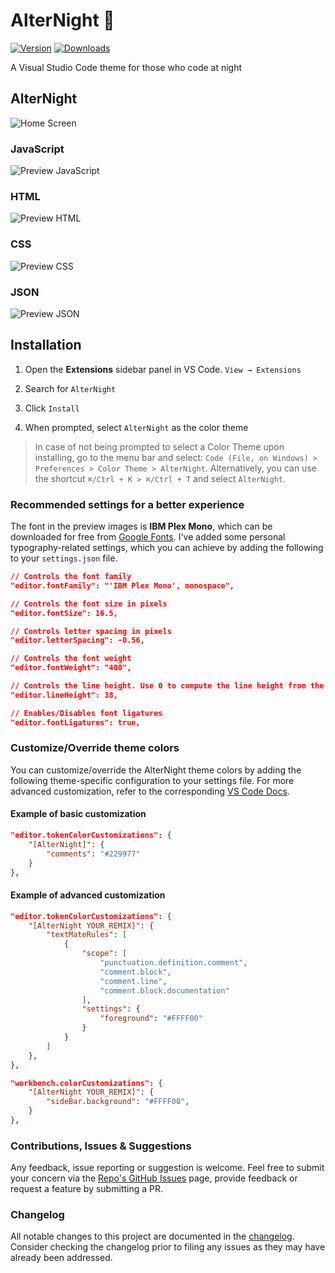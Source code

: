 # AlterNight 🌠

[![Version](https://vsmarketplacebadge.apphb.com/version/spaceinvadev.alternight.svg)](https://aka.ms/nightowl)
[![Downloads](https://img.shields.io/vscode-marketplace/r/spaceinvadev.alternight.svg)](https://aka.ms/nightowl)

A Visual Studio Code theme for those who code at night

## AlterNight

![Home Screen](https://raw.githubusercontent.com/spaceinvadev/alternight-vscode-theme/main/preview-sidebar.png)

### JavaScript

![Preview JavaScript](https://raw.githubusercontent.com/spaceinvadev/alternight-vscode-theme/main/preview-javascript.png)

### HTML

![Preview HTML](https://raw.githubusercontent.com/spaceinvadev/alternight-vscode-theme/main/preview-html.png)

### CSS

![Preview CSS](https://raw.githubusercontent.com/spaceinvadev/alternight-vscode-theme/main/preview-css.png)

### JSON

![Preview JSON](https://raw.githubusercontent.com/spaceinvadev/alternight-vscode-theme/main/preview-json.png)

## Installation

1. Open the **Extensions** sidebar panel in VS Code. `View → Extensions`

2. Search for `AlterNight`

3. Click `Install`

4. When prompted, select `AlterNight` as the color theme

> In case of not being prompted to select a Color Theme upon installing, go to the menu bar and select: `Code (File, on Windows) > Preferences > Color Theme > AlterNight`. Alternatively, you can use the shortcut `⌘/Ctrl + K > ⌘/Ctrl + T` and select `AlterNight`.

### Recommended settings for a better experience

The font in the preview images is **IBM Plex Mono**, which can be downloaded for free from [Google Fonts](https://fonts.google.com/). I've added some personal typography-related settings, which you can achieve by adding the following to your `settings.json` file.

```json
// Controls the font family
"editor.fontFamily": "'IBM Plex Mono', monospace",

// Controls the font size in pixels
"editor.fontSize": 16.5,

// Controls letter spacing in pixels
"editor.letterSpacing": -0.56,

// Controls the font weight
"editor.fontWeight": "400",

// Controls the line height. Use 0 to compute the line height from the font size
"editor.lineHeight": 38,

// Enables/Disables font ligatures
"editor.fontLigatures": true,
```

### Customize/Override theme colors

You can customize/override the AlterNight theme colors by adding the following theme-specific configuration to your settings file. For more advanced customization, refer to the corresponding [VS Code Docs](https://code.visualstudio.com/docs/getstarted/themes#_customizing-a-color-theme).

#### Example of basic customization

```json
"editor.tokenColorCustomizations": {
    "[AlterNight]": {
        "comments": "#229977"
    }
},
```

#### Example of advanced customization

```json
"editor.tokenColorCustomizations": {
    "[AlterNight YOUR_REMIX]": {
        "textMateRules": [
            {
                "scope": [
                    "punctuation.definition.comment",
                    "comment.block",
                    "comment.line",
                    "comment.block.documentation"
                ],
                "settings": {
                    "foreground": "#FFFF00"
                }
            }
        ]
    },
},

"workbench.colorCustomizations": {
	"[AlterNight YOUR_REMIX]": {
		"sideBar.background": "#FFFF00",
	}
},
```

### Contributions, Issues & Suggestions

Any feedback, issue reporting or suggestion is welcome. Feel free to submit your concern via the [Repo's GitHub Issues](https://github.com/spaceinvadev/alternight-vscode-theme/issues) page, provide feedback or request a feature by submitting a PR.

### Changelog

All notable changes to this project are documented in the [changelog](CHANGELOG.md). Consider checking the changelog prior to filing any issues as they may have already been addressed.
